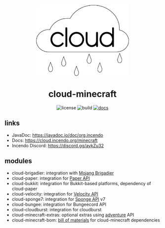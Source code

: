<div align="center">
<img src="https://github.com/Incendo/cloud/raw/master/img/CloudNew.png" width="300px"/>
<br/>
<h1>cloud-minecraft</h1>

![license](https://img.shields.io/github/license/incendo/cloud.svg)
![build](https://img.shields.io/github/actions/workflow/status/incendo/cloud-minecraft/build.yml?logo=github)
[![docs](https://img.shields.io/readthedocs/incendocloud?logo=readthedocs)](https://cloud.incendo.org)
</div>

## links

- JavaDoc: https://javadoc.io/doc/org.incendo
- Docs: https://cloud.incendo.org/minecraft
- Incendo Discord: https://discord.gg/aykZu32

## modules

- cloud-brigadier: integration with [Mojang Brigadier](https://github.com/Mojang/brigadier)
- cloud-paper: integration for [Paper API](https://papermc.io/software/paper)
- cloud-bukkit: integration for Bukkit-based platforms, dependency of cloud-paper
- cloud-velocity: integration for [Velocity API](https://papermc.io/software/velocity)
- cloud-sponge7: integration for [Sponge API](https://spongepowered.org) v7
- cloud-bungee: integration for Bungeecord API
- cloud-cloudburst: integration for cloudburst
- cloud-minecraft-extras: optional extras using [adventure](https://github.com/KyoriPowered/adventure) API
- cloud-minecraft-bom: [bill of materials](https://maven.apache.org/guides/introduction/introduction-to-dependency-mechanism.html#Importing_Dependencies) for cloud-minecraft dependencies
